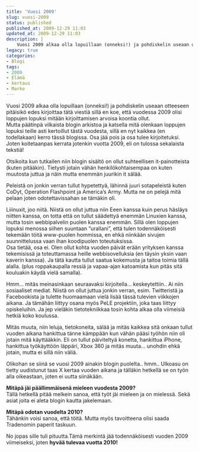 ```yaml
---
title: 'Vuosi 2009'
slug: vuosi-2009
status: published
published_at: 2009-12-29 11:03
updated_at: 2009-12-29 11:03
description: |
    Vuosi 2009 alkaa olla lopuillaan (onneksi!) ja pohdiskelin useaan otteeseen pitäisikö edes kirjoittaa tätä viestiä sillä en koe, että vuodessa 2009 olisi loppujen lopuksi mitään kirjoittamisen arvoisa koontia ollut. Mutta päätinpä vilkaista blogin arkistoa ja katsella mitä olenkaan loppujen lopuksi teille asti kertoillut tästä vuodesta, sillä en nyt kaikkea (en todellakaan) kerro tässä blogissa. Osa… Jatka lukemista Vuosi 2009
legacy: true
categories:
- Blogi
tags:
- 2009
- Elämä
- kertaus
- Marko
---
```


<p>Vuosi 2009 alkaa olla lopuillaan (onneksi!) ja pohdiskelin useaan otteeseen pitäisikö edes kirjoittaa tätä viestiä sillä en koe, että vuodessa 2009 olisi loppujen lopuksi mitään kirjoittamisen arvoisa koontia ollut.<br />
Mutta päätinpä vilkaista blogin arkistoa ja katsella mitä olenkaan loppujen lopuksi teille asti kertoillut tästä vuodesta, sillä en nyt kaikkea (en todellakaan) kerro tässä blogissa. Osa jää pois ja osa tulee kirjoitetuksi.<br />
Joten koitetaanpas kerrata jotenkin vuotta 2009, eli on tulossa sekalaista tekstiä!</p>
<p>Otsikoita kun tutkailen niin blogin sisältö on ollut suhteellisen it-painotteista (kuten pitääkin). Tietysti jotain vähän henkilökohtaisempaa on kuten muutosta juttua ja näin mutta enemmän juurikin it sälää.</p>
<p>Peleistä on jonkin verran tullut hypetettyä, lähinnä juuri sotapeleistä kuten CoDyt, Operation Flashpoint ja America&#8217;s Army. Mutta ne on pelejä mitä pelaan joten odotettavissahan se tämäkin oli.</p>
<p>Liiinuxit, joo niitä. Niistä on ollut juttua niin Eeen kanssa kuin perus häsläys niitten kanssa, on totta että on tullut säädettyä enemmän Linuxien kanssa, mutta tosin webbipalvelin puolen kanssa enemmän. Sillä olen loppujen lopuksi menossa siihen suuntaan &#8221;urallani&#8221;, että tulen todennäköisesti tekemään töitä www-puolen hommissa, en ehkä niinkään sivujen suunnittelussa vaan ihan koodipuolen toteutuksissa.<br />
Osa tietää, osa ei. Olen ollut kohta vuoden päivät erään yrityksen kanssa tekemisissä ja toteuttamassa heille webbisovelluksia (en täysin yksin vaan kaverin kanssa). Ja tätä kautta tullut saatua kokemusta ja taitoa toimia tällä alalla. (plus roppakaupalla ressiä ja vapaa-ajan katoamista kun pitäs sitä kouluakin käydä vielä samalla).</p>
<p>Hmm&#8230; mitäs meinasinkaan seuraavaksi kirjoitella&#8230; keskeytettiin.. Ai niin sosiaaliset mediat. Niistä on ollut juttua jonkin verran, esim. Twitteristä ja Facebookista ja tulette huomaamaan vielä lisää tässä tulevien viikkojen aikana. Ja tämähän liittyy osana myös PeLE projektiin, joka taas liittyy opiskeluihin. Ja jep vieläkin tietotekniikkaa tosin kohta alkaa olla viimeisiä hetkiä koko koulussa.</p>
<p>Mitäs muuta, niin leluja, tietokoneita, sälää ja mitäs kaikkea sitä onkaan tullut vuoden aikana hankittua tänne kämppään kun vähän pääsi työhön niin oli jotain mitä käyttääkkin. Eli on tullut päiviteltyä konetta, hankittua iPhone, hankittua työkäyttöön läppäri, Xbox 360 ja mitäs muuta&#8230; unohdin ehkä jotain, mutta ei sillä niin väliä.</p>
<p>Olikohan se siinä se vuosi 2009 ainakin blogin puolelta.. hmm.. Ulkoasu on tietty uudistunut taas X kertaa vuoden aikana ja tälläkin hetkellä se on työn alla oikeastaan, joten ei uutta siinäkään.</p>
<p><strong>Mitäpä jäi päällimmäisenä mieleen vuodesta 2009?</strong><br />
Tällä hetkellä pitää melkein sanoa, että työt jäi mieleen ja on mielessä. Sekä asiat joita ei aleta blogin kautta jakelemaan.</p>
<p><strong>Mitäpä odotan vuodelta 2010?</strong><br />
Tähänkin voisi sanoa, että töitä. Mutta myös tavoitteena olisi saada Tradenomin paperit taskuun.</p>
<p>No jopas sille tuli pituutta.Tämä merkintä jää todennäköisesti vuoden 2009 viimeiseksi, joten <strong>hyvää tulevaa vuotta 2010!</strong></p>